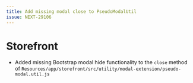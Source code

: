```yaml
---
title: Add missing modal close to PseudoModalUtil
issue: NEXT-29106
---
```

# Storefront
* Added missing Bootstrap modal hide functionality to the `close` method of `Resources/app/storefront/src/utility/modal-extension/pseudo-modal.util.js` 
